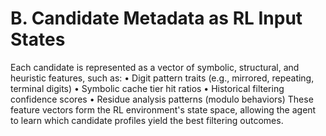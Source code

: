 # B. Candidate Metadata as RL Input States

Each candidate is represented as a vector of symbolic, structural, and heuristic features, such as:
• Digit pattern traits (e.g., mirrored, repeating, terminal digits)
• Symbolic cache tier hit ratios
• Historical filtering confidence scores
• Residue analysis patterns (modulo behaviors)
These feature vectors form the RL environment's state space, allowing the agent to learn which candidate profiles yield the best filtering outcomes.

